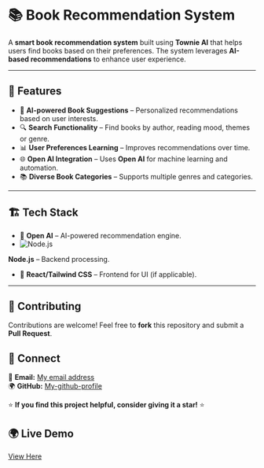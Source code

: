 # 📚 Book Recommendation System

A **smart book recommendation system** built using **Townie AI** that helps users find books based on their preferences. The system leverages **AI-based recommendations** to enhance user experience.

---

## 🚀 Features

- 📖 **AI-powered Book Suggestions** – Personalized recommendations based on user interests.
- 🔍 **Search Functionality** – Find books by author, reading mood, themes or genre.
- 📊 **User Preferences Learning** – Improves recommendations over time.
- 🌐 **Open AI Integration** – Uses **Open AI** for machine learning and automation.
- 📚 **Diverse Book Categories** – Supports multiple genres and categories.

---

## 🏗️ Tech Stack

- 🧠 **Open AI** – AI-powered recommendation engine.
- <img src="https://img.shields.io/badge/Node.js-339933?style=for-the-badge&logo=node.js&logoColor=white" alt="Node.js" />
 **Node.js** – Backend processing.
- 🎨 **React/Tailwind CSS** – Frontend for UI (if applicable).

---

## 🤝 Contributing  
Contributions are welcome! Feel free to **fork** this repository and submit a **Pull Request**.  


## 🔗 Connect  
📧 **Email:** [My email address](mailto:alazeralphilo@gmail.com)  
🌍 **GitHub:** [My-github-profile](https://github.com/Alexclouth)  

⭐ **If you find this project helpful, consider giving it a star!** ⭐

## 🌍 Live Demo
[View Here](https://alexotownie-amusingsilvermoose.web.val.run/)
